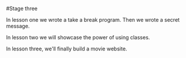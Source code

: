 #Stage three

In lesson one we wrote a take a break program. Then we wrote a secret message. 

In lesson two we will showcase the power of using classes.

In lesson three, we'll finally build a movie website. 